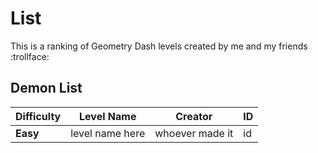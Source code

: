 # List

This is a ranking of Geometry Dash levels created by me and my friends :trollface:

## Demon List

| Difficulty | Level Name               | Creator     | ID      |
|------------|--------------------------|-------------|---------|
| **Easy**   | level name here           | whoever made it      | id       |

